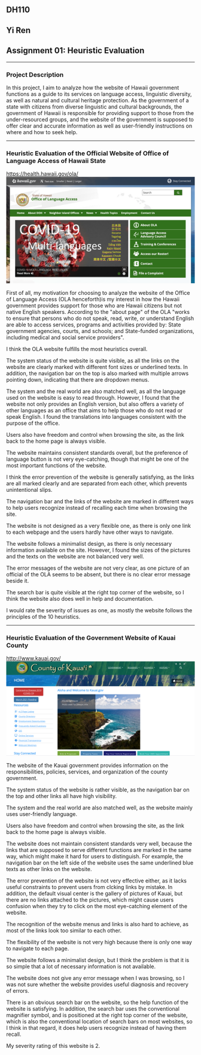## DH110 
## Yi Ren
## Assignment 01: Heuristic Evaluation
---
### Project Description

In this project, I aim to analyze how the website of Hawaii government functions as a guide to its services on language access, linguistic diversity, as well as natural and cultural heritage protection. As the government of a state with citizens from diverse linguistic and cultural backgrounds, the government of Hawaii is responsible for providing support to those from the under-resourced groups, and the website of the government is supposed to offer clear and accurate information as well as user-friendly instructions on where and how to seek help. 

---
### Heuristic Evaluation of the Official Website of Office of Language Access of Hawaii State 

https://health.hawaii.gov/ola/
![Website of Office of Language Access of Hawaii State](hawaii_ola.png) 

First of all, my motivation for choosing to analyze the website of the Office of Language Access (OLA henceforth)is my interest in how the Hawaii government provides support for those who are Hawaii citizens but not native English speakers. According to the "about page" of the OLA "works to ensure that persons who do not speak, read, write, or understand English are able to access services, programs and activities provided by: State government agencies, courts, and schools; and State-funded organizations, including medical and social service providers". 

I think the OLA website fulfills the most heuristics overall. 

The system status of the website is quite visible, as all the links on the website are clearly marked with different font sizes or underlined texts. In addition, the navigation bar on the top is also marked with multiple arrows pointing down, indicating that there are dropdown menus. 

The system and the real world are also matched well, as all the language used on the website is easy to read through. However, I found that the website not only provides an English version, but also offers a variety of other languages as an office that aims to help those who do not read or speak English. I found the translations into languages consistent with the purpose of the office. 

Users also have freedom and control when browsing the site, as the link back to the home page is always visible. 

The website maintains consistent standards overall, but the preference of language button is not very eye-catching, though that might be one of the most important functions of the website. 

I think the error prevention of the website is generally satisfying, as the links are all marked clearly and are separated from each other, which prevents unintentional slips. 

The navigation bar and the links of the website are marked in different ways to help users recognize instead of recalling each time when browsing the site. 

The website is not designed as a very flexible one, as there is only one link to each webpage and the users hardly have other ways to navigate. 

The website follows a minimalist design, as there is only necessary information available on the site. However, I found the sizes of the pictures and the texts on the website are not balanced very well. 

The error messages of the website are not very clear, as one picture of an official of the OLA seems to be absent, but there is no clear error message beside it. 

The search bar is quite visible at the right top corner of the website, so I think the website also does well in help and documentation. 

I would rate the severity of issues as one, as mostly the website follows the principles of the 10 heuristics. 


--- 
### Heuristic Evaluation of the Government Website of Kauai County 
http://www.kauai.gov/
![Website of County of Kauai](county_of_kauai.png) 

The website of the Kauai government provides information on the responsibilities, policies, services, and organization of the county government. 

The system status of the website is rather visible, as the navigation bar on the top and other links all have high visibility. 

The system and the real world are also matched well, as the website mainly uses user-friendly language. 

Users also have freedom and control when browsing the site, as the link back to the home page is always visible. 

The website does not maintain consistent standards very well, because the links that are supposed to serve different functions are marked in the same way, which might make it hard for users to distinguish. For example, the navigation bar on the left side of the website uses the same underlined blue texts as other links on the website. 

The error prevention of the website is not very effective either, as it lacks useful constraints to prevent users from clcking links by mistake. In addition, the default visual center is the gallery of pictures of Kauai, but there are no links attached to the pictures, which might cause users confusion when they try to click on the most eye-catching element of the website. 

The recognition of the website menus and links is also hard to achieve, as most of the links look too similar to each other. 

The flexibility of the website is not very high because there is only one way to navigate to each page. 

The website follows a minimalist design, but I think the problem is that it is so simple that a lot of necessary information is not available. 

The website does not give any error message when I was browsing, so I was not sure whether the website provides useful diagnosis and recovery of errors. 

There is an obvious search bar on the website, so the help function of the website is satisfying. In addition, the search bar uses the conventional magnifier symbol, and is positioned at the right top corner of the website, which is also the conventional location of search bars on most websites, so I think in that regard, it does help users recognize instead of having them recall. 

My severity rating of this website is 2. 
